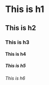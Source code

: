 <h1> This is h1 </h1>

<h2> This is h2 </h2>

<h3> This is h3 </h3>

<h4> This is h4 </h4>

<h5> This is h5 </h5>

<h6> This is h6 
